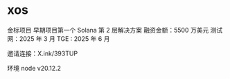 # xos
金标项目  早期项目第一个 Solana 第 2 层解决方案  融资金额：5500 万美元 测试网：2025 年 3 月 TGE : 2025 年 6 月 

邀请连接：X.ink/393TUP

环境
node v20.12.2


